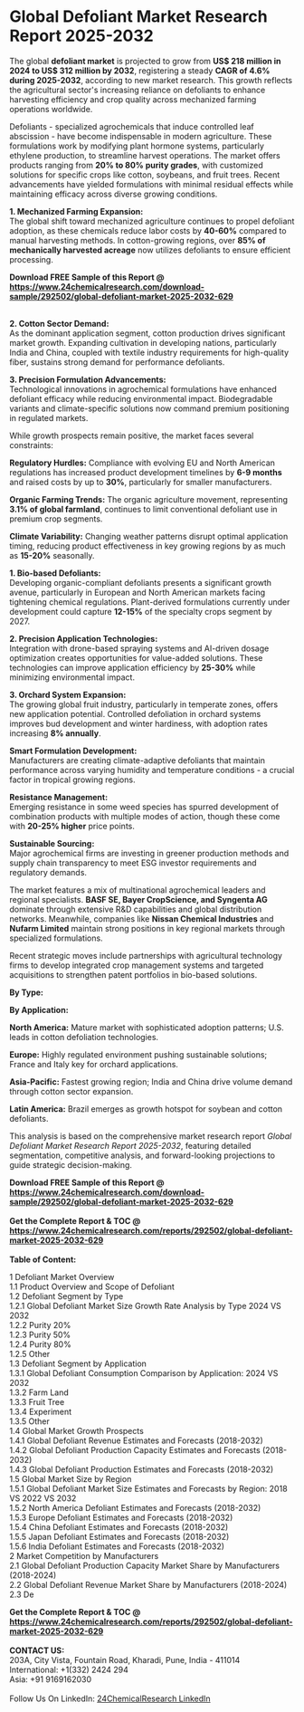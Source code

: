 <h1>Global Defoliant Market Research Report 2025-2032</h1><p>The global <strong>defoliant market</strong> is projected to grow from <strong>US$ 218 million in 2024 to US$ 312 million by 2032</strong>, registering a steady <strong>CAGR of 4.6% during 2025-2032</strong>, according to new market research. This growth reflects the agricultural sector's increasing reliance on defoliants to enhance harvesting efficiency and crop quality across mechanized farming operations worldwide.</p><p>Defoliants - specialized agrochemicals that induce controlled leaf abscission - have become indispensable in modern agriculture. These formulations work by modifying plant hormone systems, particularly ethylene production, to streamline harvest operations. The market offers products ranging from <strong>20% to 80% purity grades</strong>, with customized solutions for specific crops like cotton, soybeans, and fruit trees. Recent advancements have yielded formulations with minimal residual effects while maintaining efficacy across diverse growing conditions.</p><p><strong>1. Mechanized Farming Expansion:</strong><br>
The global shift toward mechanized agriculture continues to propel defoliant adoption, as these chemicals reduce labor costs by <strong>40-60%</strong> compared to manual harvesting methods. In cotton-growing regions, over <strong>85% of mechanically harvested acreage</strong> now utilizes defoliants to ensure efficient processing.</p><div><b>Download FREE Sample of this Report @ 
            <a href="https://www.24chemicalresearch.com/download-sample/292502/global-defoliant-market-2025-2032-629">
            https://www.24chemicalresearch.com/download-sample/292502/global-defoliant-market-2025-2032-629</a></b></div><br><p><strong>2. Cotton Sector Demand:</strong><br>
As the dominant application segment, cotton production drives significant market growth. Expanding cultivation in developing nations, particularly India and China, coupled with textile industry requirements for high-quality fiber, sustains strong demand for performance defoliants.</p><p><strong>3. Precision Formulation Advancements:</strong><br>
Technological innovations in agrochemical formulations have enhanced defoliant efficacy while reducing environmental impact. Biodegradable variants and climate-specific solutions now command premium positioning in regulated markets.</p><p>While growth prospects remain positive, the market faces several constraints:</p><p><strong>Regulatory Hurdles:</strong> Compliance with evolving EU and North American regulations has increased product development timelines by <strong>6-9 months</strong> and raised costs by up to <strong>30%</strong>, particularly for smaller manufacturers.</p><p><strong>Organic Farming Trends:</strong> The organic agriculture movement, representing <strong>3.1% of global farmland</strong>, continues to limit conventional defoliant use in premium crop segments.</p><p><strong>Climate Variability:</strong> Changing weather patterns disrupt optimal application timing, reducing product effectiveness in key growing regions by as much as <strong>15-20%</strong> seasonally.</p><p><strong>1. Bio-based Defoliants:</strong><br>
Developing organic-compliant defoliants presents a significant growth avenue, particularly in European and North American markets facing tightening chemical regulations. Plant-derived formulations currently under development could capture <strong>12-15%</strong> of the specialty crops segment by 2027.</p><p><strong>2. Precision Application Technologies:</strong><br>
Integration with drone-based spraying systems and AI-driven dosage optimization creates opportunities for value-added solutions. These technologies can improve application efficiency by <strong>25-30%</strong> while minimizing environmental impact.</p><p><strong>3. Orchard System Expansion:</strong><br>
The growing global fruit industry, particularly in temperate zones, offers new application potential. Controlled defoliation in orchard systems improves bud development and winter hardiness, with adoption rates increasing <strong>8% annually</strong>.</p><p><strong>Smart Formulation Development:</strong><br>
	Manufacturers are creating climate-adaptive defoliants that maintain performance across varying humidity and temperature conditions - a crucial factor in tropical growing regions.</p><p><strong>Resistance Management:</strong><br>
	Emerging resistance in some weed species has spurred development of combination products with multiple modes of action, though these come with <strong>20-25% higher</strong> price points.</p><p><strong>Sustainable Sourcing:</strong><br>
	Major agrochemical firms are investing in greener production methods and supply chain transparency to meet ESG investor requirements and regulatory demands.</p><p>The market features a mix of multinational agrochemical leaders and regional specialists. <strong>BASF SE, Bayer CropScience, and Syngenta AG</strong> dominate through extensive R&amp;D capabilities and global distribution networks. Meanwhile, companies like <strong>Nissan Chemical Industries</strong> and <strong>Nufarm Limited</strong> maintain strong positions in key regional markets through specialized formulations.</p><p>Recent strategic moves include partnerships with agricultural technology firms to develop integrated crop management systems and targeted acquisitions to strengthen patent portfolios in bio-based solutions.</p><p><strong>By Type:</strong></p><p><strong>By Application:</strong></p><p><strong>North America:</strong> Mature market with sophisticated adoption patterns; U.S. leads in cotton defoliation technologies.</p><p><strong>Europe:</strong> Highly regulated environment pushing sustainable solutions; France and Italy key for orchard applications.</p><p><strong>Asia-Pacific:</strong> Fastest growing region; India and China drive volume demand through cotton sector expansion.</p><p><strong>Latin America:</strong> Brazil emerges as growth hotspot for soybean and cotton defoliants.</p><p>This analysis is based on the comprehensive market research report <em>Global Defoliant Market Research Report 2025-2032</em>, featuring detailed segmentation, competitive analysis, and forward-looking projections to guide strategic decision-making.</p><div><b>Download FREE Sample of this Report @ 
            <a href="https://www.24chemicalresearch.com/download-sample/292502/global-defoliant-market-2025-2032-629">
            https://www.24chemicalresearch.com/download-sample/292502/global-defoliant-market-2025-2032-629</a></b></div><br><div><b>Get the Complete Report & TOC @ 
            <a href="https://www.24chemicalresearch.com/reports/292502/global-defoliant-market-2025-2032-629">
            https://www.24chemicalresearch.com/reports/292502/global-defoliant-market-2025-2032-629</a></b></div><br>
            <b>Table of Content:</b><p>1 Defoliant Market Overview<br />
    1.1 Product Overview and Scope of Defoliant<br />
    1.2 Defoliant Segment by Type<br />
        1.2.1 Global Defoliant Market Size Growth Rate Analysis by Type 2024 VS 2032<br />
        1.2.2 Purity 20%<br />
        1.2.3 Purity 50%<br />
        1.2.4 Purity 80%<br />
        1.2.5 Other<br />
    1.3 Defoliant Segment by Application<br />
        1.3.1 Global Defoliant Consumption Comparison by Application: 2024 VS 2032<br />
        1.3.2 Farm Land<br />
        1.3.3 Fruit Tree<br />
        1.3.4 Experiment<br />
        1.3.5 Other<br />
    1.4 Global Market Growth Prospects<br />
        1.4.1 Global Defoliant Revenue Estimates and Forecasts (2018-2032)<br />
        1.4.2 Global Defoliant Production Capacity Estimates and Forecasts (2018-2032)<br />
        1.4.3 Global Defoliant Production Estimates and Forecasts (2018-2032)<br />
    1.5 Global Market Size by Region<br />
        1.5.1 Global Defoliant Market Size Estimates and Forecasts by Region: 2018 VS 2022 VS 2032<br />
        1.5.2 North America Defoliant Estimates and Forecasts (2018-2032)<br />
        1.5.3 Europe Defoliant Estimates and Forecasts (2018-2032)<br />
        1.5.4 China Defoliant Estimates and Forecasts (2018-2032)<br />
        1.5.5 Japan Defoliant Estimates and Forecasts (2018-2032)<br />
        1.5.6 India Defoliant Estimates and Forecasts (2018-2032)<br />
2 Market Competition by Manufacturers<br />
    2.1 Global Defoliant Production Capacity Market Share by Manufacturers (2018-2024)<br />
    2.2 Global Defoliant Revenue Market Share by Manufacturers (2018-2024)<br />
    2.3 De</p><div><b>Get the Complete Report & TOC @ 
            <a href="https://www.24chemicalresearch.com/reports/292502/global-defoliant-market-2025-2032-629">
            https://www.24chemicalresearch.com/reports/292502/global-defoliant-market-2025-2032-629</a></b></div><br><b>CONTACT US:</b><br>
            203A, City Vista, Fountain Road, Kharadi, Pune, India - 411014<br>
            International: +1(332) 2424 294<br>
            Asia: +91 9169162030 <br><br>
            Follow Us On LinkedIn: <a href="https://www.linkedin.com/company/24chemicalresearch/">24ChemicalResearch LinkedIn</a>